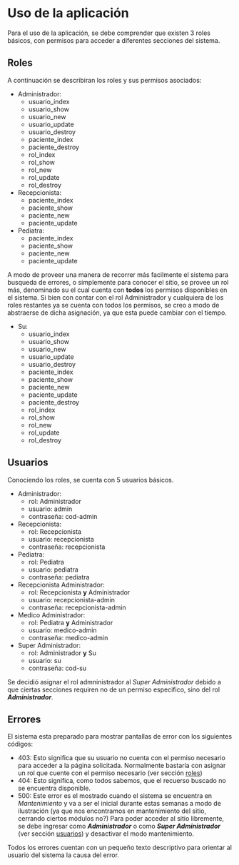 # Uso de la aplicación

Para el uso de la aplicación, se debe comprender que existen 3 roles básicos, 
con permisos para acceder a diferentes secciones del sistema.

## Roles

A continuación se describiran los roles y sus permisos asociados:

- Administrador:
    - usuario_index
    - usuario_show
    - usuario_new
    - usuario_update
    - usuario_destroy
    - paciente_index
    - paciente_destroy
    - rol_index
    - rol_show
    - rol_new
    - rol_update
    - rol_destroy
- Recepcionista:
    - paciente_index
    - paciente_show
    - paciente_new
    - paciente_update
- Pediatra:
    - paciente_index
    - paciente_show
    - paciente_new
    - paciente_update

A modo de proveer una manera de recorrer  más facilmente el sistema para busqueda
de errores, o simplemente para conocer el sitio, se provee un rol más, denominado su
el cual cuenta con **todos** los permisos disponibles en el sistema.
Si bien con contar con el rol Administrador y cualquiera de los roles restantes
ya se cuenta con todos los permisos, se creo a modo de abstraerse de dicha asignación,
ya que esta puede cambiar con el tiempo.

 - Su:
    - usuario_index
    - usuario_show
    - usuario_new
    - usuario_update
    - usuario_destroy
    - paciente_index
    - paciente_show
    - paciente_new
    - paciente_update
    - paciente_destroy
    - rol_index
    - rol_show
    - rol_new
    - rol_update
    - rol_destroy

## Usuarios

Conociendo los roles, se cuenta con 5 usuarios básicos.

- Administrador:
    - rol: Administrador
    - usuario: admin
    - contraseña: cod-admin
- Recepcionista:
    - rol: Recepcionista
    - usuario: recepcionista
    - contraseña: recepcionista
- Pediatra:
    - rol: Pediatra
    - usuario: pediatra
    - contraseña: pediatra
- Recepcionista Administrador:
    - rol: Recepcionista **y** Administrador
    - usuario: recepcionista-admin
    - contraseña: recepcionista-admin
- Medico Administrador:
    - rol: Pediatra **y** Administrador
    - usuario: medico-admin
    - contraseña: medico-admin
- Super Administrador:
    - rol: Administrador **y** Su
    - usuario: su
    - contraseña: cod-su

Se decidió asignar el rol admninistrador al _Super Administrador_ debido a que 
ciertas secciones requiren no de un permiso especifico, sino del rol **_Administrador_**.

## Errores

El sistema esta preparado para mostrar pantallas de error con los siguientes códigos:

- 403: Esto significa que su usuario no cuenta con el permiso necesario para acceder
a la página solicitada.
Normalmente bastaría con asignar un rol que cuente con el permiso necesario (ver
sección [roles](#roles))
- 404: Esto significa, como todos sabemos, que el recuerso buscado no se encuentra
disponible.
- 500: Este error es el mostrado cuando el sistema se encuentra en _Mantenimiento_
y va a ser el inicial durante estas semanas a modo de ilustración (ya que nos
encontramos en mantenimiento del sitio, cerrando ciertos módulos no?)
Para poder acceder al sitio libremente, se debe ingresar como **_Administrador_** 
o como **_Super Administrador_** (ver sección [usuarios](#usuarios)) y desactivar
el modo mantenimiento.

Todos los errores cuentan con un pequeño texto descriptivo para orientar al 
usuario del sistema la causa del error.